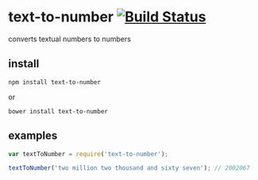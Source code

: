 # text-to-number [![Build Status](https://travis-ci.org/icodeforlove/text-to-number.png?branch=master)](https://travis-ci.org/icodeforlove/text-to-number)

converts textual numbers to numbers

## install

```
npm install text-to-number
```

or

```
bower install text-to-number
```

## examples

```javascript
var textToNumber = require('text-to-number');

textToNumber('two million two thousand and sixty seven'); // 2002067
```
